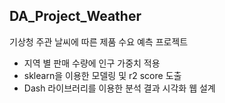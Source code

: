 ## DA_Project_Weather
기상청 주관 날씨에 따른 제품 수요 예측 프로젝트  
- 지역 별 판매 수량에 인구 가중치 적용  
- sklearn을 이용한 모델링 및 r2 score 도출  
- Dash 라이브러리를 이용한 분석 결과 시각화 웹 설계  
